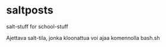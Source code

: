 # saltposts
salt-stuff for school-stuff

Ajettava salt-tila, jonka kloonattua voi ajaa komennolla bash.sh
